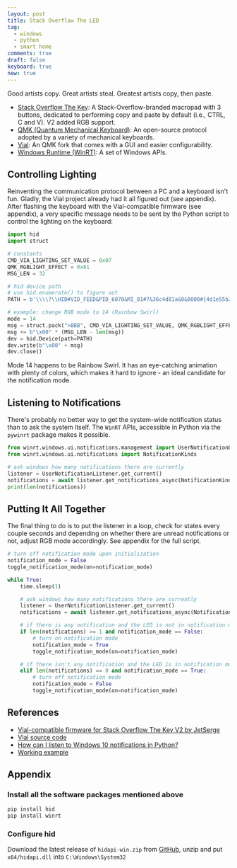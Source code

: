 ```yaml
---
layout: post
title: Stack Overflow The LED
tag:
  - windows
  - python
  - smart home
comments: true
draft: false
keyboard: true
new: true
---
```


Good artists copy. Great artists steal. Greatest artists copy, then paste.

* [Stack Overflow The Key](https://drop.com/buy/stack-overflow-the-key-v2-macropad): A Stack-Overflow-branded macropad with 3 buttons, dedicated to performing copy and paste by default (i.e., CTRL, C and V). V2 added RGB support.
* [QMK (Quantum Mechanical Keyboard)](https://docs.qmk.fm/#/): An open-source protocol adopted by a variety of mechanical keyboards.
* [Vial](https://get.vial.today/): An QMK fork that comes with a GUI and easier configurability.
* [Windows Runtime (WinRT)](https://en.wikipedia.org/wiki/Windows_Runtime): A set of Windows APIs.

## Controlling Lighting

Reinventing the communication protocol between a PC and a keyboard isn't fun. Gladly, the Vial project already had it all figured out (see appendix). After flashing the keyboard with the Vial-compatible firmware (see appendix), a very specific message needs to be sent by the Python script to control the lighting on the keyboard:

```python
import hid
import struct

# constants
CMD_VIA_LIGHTING_SET_VALUE = 0x07
QMK_RGBLIGHT_EFFECT = 0x81
MSG_LEN = 32

# hid device path
# use hid.enumerate() to figure out
PATH = b'\\\\?\\HID#VID_FEED&PID_6070&MI_01#7&36c4d81a&0&0000#{4d1e55b2-f16f-11cf-88cb-001111000030}'

# example: change RGB mode to 14 (Rainbow Swirl)
mode = 14
msg = struct.pack(">BBB", CMD_VIA_LIGHTING_SET_VALUE, QMK_RGBLIGHT_EFFECT, mode)
msg += b"\x00" * (MSG_LEN - len(msg))
dev = hid.Device(path=PATH)
dev.write(b"\x00" + msg)
dev.close()
```

Mode 14 happens to be Rainbow Swirl. It has an eye-catching animation with plenty of colors, which makes it hard to ignore - an ideal candidate for the notification mode. 

## Listening to Notifications

There's probably no better way to get the system-wide notification status than to ask the system itself. The `WinRT` APIs, accessible in Python via the `pywinrt` package makes it possible.

```python
from winrt.windows.ui.notifications.management import UserNotificationListener
from winrt.windows.ui.notifications import NotificationKinds

# ask windows how many notifications there are currently
listener = UserNotificationListener.get_current()
notifications = await listener.get_notifications_async(NotificationKinds.TOAST)
print(len(notifications))
```

## Putting It All Together
The final thing to do is to put the listener in a loop, check for states every couple seconds and depending on whether there are unread notifications or not, adjust RGB mode accordingly. See appendix for the full script.

```python
# turn off notification mode upon initialization
notification_mode = False
toggle_notification_mode(on=notification_mode)

while True:
    time.sleep(1)

    # ask windows how many notifications there are currently
    listener = UserNotificationListener.get_current()
    notifications = await listener.get_notifications_async(NotificationKinds.TOAST)

    # if there is any notification and the LED is not in notification mode
    if len(notifications) >= 1 and notification_mode == False:
        # turn on notification mode
        notification_mode = True
        toggle_notification_mode(on=notification_mode)

    # if there isn't any notification and the LED is in notification mode
    elif len(notifications) == 0 and notification_mode == True:
        # turn off notification mode
        notification_mode = False
        toggle_notification_mode(on=notification_mode)
```

## References
* [Vial-compatible firmware for Stack Overflow The Key V2 by JetSerge](https://drop.com/buy/stack-overflow-the-key-v2-macropad/talk/2892369)
* [Vial source code](https://github.com/vial-kb/vial-gui)
* [How can I listen to Windows 10 notifications in Python?](https://stackoverflow.com/questions/64043297/how-can-i-listen-to-windows-10-notifications-in-python)
* [Working example](https://github.com/shawenyao/the_key_v2/blob/main/control_leds.py)

## Appendix
### Install all the software packages mentioned above
```bash
pip install hid
pip install winrt
```

### Configure hid
Download the latest release of `hidapi-win.zip` from [GitHub](https://github.com/libusb/hidapi/releases), unzip and put `x64/hidapi.dll` into `C:\Windows\System32`
